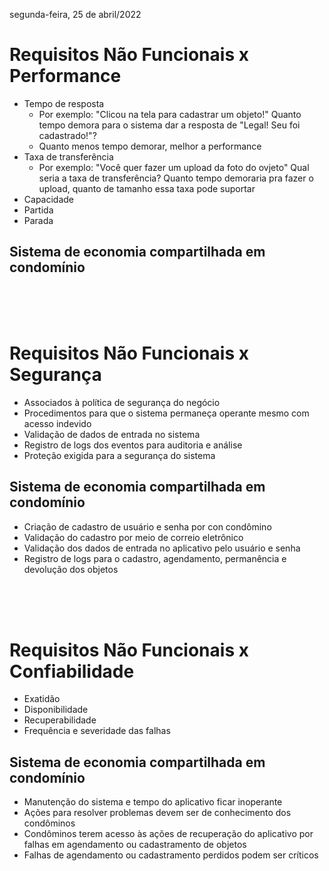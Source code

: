 segunda-feira, 25 de abril/2022

# Requisitos Não Funcionais x Performance
- Tempo de resposta
    - Por exemplo: "Clicou na tela para cadastrar um objeto!" Quanto tempo demora para o sistema dar a resposta de "Legal! Seu foi cadastrado!"?
    - Quanto menos tempo demorar, melhor a performance
- Taxa de transferência
    - Por exemplo: "Você quer fazer um upload da foto do ovjeto" Qual seria a taxa de transferência? Quanto tempo demoraria pra fazer o upload, quanto de tamanho essa taxa pode suportar
- Capacidade
- Partida
- Parada

## Sistema de economia compartilhada em condomínio



<br><br><br>

# Requisitos Não Funcionais x Segurança
- Associados à política de segurança do negócio
- Procedimentos para que o sistema permaneça operante mesmo com acesso indevido
- Validação de dados de entrada no sistema
- Registro de logs dos eventos para auditoria e análise
- Proteção exigida para a segurança do sistema

## Sistema de economia compartilhada em condomínio
- Criação de cadastro de usuário e senha por con condômino
- Validação do cadastro por meio de correio eletrônico
- Validação dos dados de entrada no aplicativo pelo usuário e senha
- Registro de logs para o cadastro, agendamento, permanência e devolução dos objetos

<br><br><br>

# Requisitos Não Funcionais x Confiabilidade
- Exatidão
- Disponibilidade
- Recuperabilidade
- Frequência e severidade das falhas 

## Sistema de economia compartilhada em condomínio
- Manutenção do sistema e tempo do aplicativo ficar inoperante
- Ações para resolver problemas devem ser de conhecimento dos condôminos
- Condôminos terem acesso às ações de recuperação do aplicativo por falhas em agendamento ou cadastramento de objetos
- Falhas de agendamento ou cadastramento perdidos podem ser críticos
